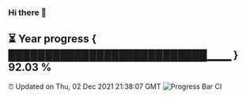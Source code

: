 ### Hi there 👋
⏳ Year progress { ███████████████████████████▁▁▁ } 92.03 %
---
⏰ Updated on Thu, 02 Dec 2021 21:38:07 GMT
![Progress Bar CI](https://github.com/liununu/liununu/workflows/Progress%20Bar%20CI/badge.svg)
